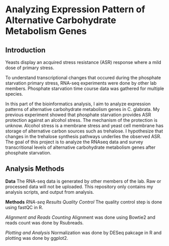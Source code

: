 # Analyzing Expression Pattern of Alternative Carbohydrate Metabolism Genes

## Introduction
Yeasts display an acquired stress resistance (ASR) response where a mild dose of primary stress.

To understand transcriptional changes that occured during the phosphate starvation primary stress, RNA-seq experiments were done by other lab members. Phosphate starvation time course data was gathered for multiple species.

In this part of the bioinformatics analysis, I aim to analyze expression patterns of alternative carbohydrate metabolism genes in C. glabrata. My previous experiment showed that phosphate starvation provides ASR protection against an alcohol stress. The mechanism of the protection is unknow. Alcohol stress is a membrane stress and yeast cell membrane has storage of alternative carbon sources such as trehalose. I hypothesize that changes in the trehalose synthesis pathways underlies the observed ASR. The goal of this project is to analyze the RNAseq data and survey transcritional levels of alternative carbohydrate metabolism genes after phosphate starvation.

## Analysis Methods
**Data**
The RNA-seq data is generated by other members of the lab. Raw or processed data will not be uploaded. This repository only contains my analysis scripts, and output from analysis.

**Methods**
*RNA-seq Results Quality Control* The quality control step is done using fastQC in R. 

*Alignment and Reads Counting* Alignment was done using Bowtie2 and reads count was done by Rsubreads.

*Plotting and Analysis* Normalization was done by DESeq pakcage in R and plotting was done by ggplot2.

